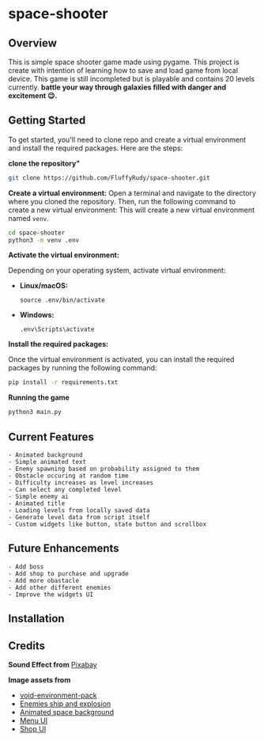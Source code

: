 # space-shooter

## Overview
This is simple space shooter game made using pygame. This project is create with intention of learning how to save and load game from local device. This game is still incompleted but is playable and contains 20 levels currently.
**battle your way through galaxies filled with danger and excitement 😉.**

## Getting Started

To get started, you'll need to clone repo and create a virtual environment and install the required packages. Here are the steps:

**clone the repository"**
```bash
git clone https://github.com/FluffyRudy/space-shooter.git
```

**Create a virtual environment:**
Open a terminal and navigate to the directory where you cloned the repository. Then, run the following command to create a new virtual environment:
This will create a new virtual environment named `venv`.
```bash
cd space-shooter
python3 -m venv .env
```

**Activate the virtual environment:**

Depending on your operating system, activate virtual environment:
- **Linux/macOS:**

  ```
  source .env/bin/activate
  ```

- **Windows:**

  ```
  .env\Scripts\activate
  ```

**Install the required packages:**

Once the virtual environment is activated, you can install the required packages by running the following command:
```bash
pip install -r requirements.txt
```

**Running the game**

```bash
python3 main.py
```

## Current Features
    - Animated background
    - Simple animated text
    - Enemy spawning based on probability assigned to them
    - Obstacle occuring at random time
    - Difficulty increases as level increases
    - Can select any completed level
    - Simple enemy ai
    - Animated title
    - Loading levels from locally saved data
    - Generate level data from script itself
    - Custom widgets like button, state button and scrollbox

## Future Enhancements
    - Add boss
    - Add shop to purchase and upgrade
    - Add more obastacle
    - Add other different enemies
    - Improve the widgets UI

## Installation

## Credits
**Sound Effect from** <a href="https://pixabay.com">Pixabay</a>

**Image assets from**
<ul>
    <li>
        <a href="https://foozlecc.itch.io/void-environment-pack">void-environment-pack</a>
    </li>
    <li>
        <a href="https://pixel-carvel.itch.io/shoot-em-up-enemies-ships-t1">Enemies ship and explosion</a>
    </li>
    <li>
        <a href="https://piiixl.itch.io/space/">Animated space background</a>
    </li>
    <li>
        <a href="https://free-game-assets.itch.io/free-space-shooter-game-user-interface">Menu UI</a>
    </li>
    <li>
        <a href="https://itch.io/queue/c/2841006/cliqqs-collection?game_id=492349">Shop UI</a>
    </li>
    
</ul>